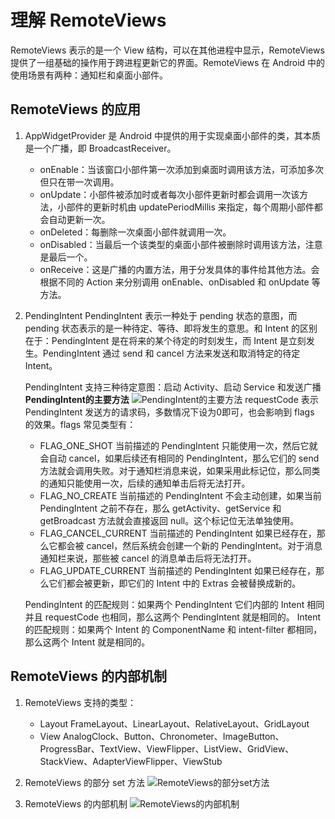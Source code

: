 # 理解 RemoteViews
RemoteViews 表示的是一个 View 结构，可以在其他进程中显示，RemoteViews 提供了一组基础的操作用于跨进程更新它的界面。RemoteViews 在 Android 中的使用场景有两种：通知栏和桌面小部件。

## RemoteViews 的应用
1. AppWidgetProvider 是 Android 中提供的用于实现桌面小部件的类，其本质是一个广播，即 BroadcastReceiver。
    
    - onEnable：当该窗口小部件第一次添加到桌面时调用该方法，可添加多次但只在带一次调用。
    - onUpdate：小部件被添加时或者每次小部件更新时都会调用一次该方法，小部件的更新时机由 updatePeriodMillis 来指定，每个周期小部件都会自动更新一次。
    - onDeleted：每删除一次桌面小部件就调用一次。
    - onDisabled：当最后一个该类型的桌面小部件被删除时调用该方法，注意是最后一个。
    - onReceive：这是广播的内置方法，用于分发具体的事件给其他方法。会根据不同的 Action 来分别调用 onEnable、onDisabled 和 onUpdate 等方法。

2. PendingIntent
    PendingIntent 表示一种处于 pending 状态的意图，而 pending 状态表示的是一种待定、等待、即将发生的意思。和 Intent 的区别在于：PendingIntent 是在将来的某个待定的时刻发生，而 Intent 是立刻发生。PendingIntent 通过 send 和 cancel 方法来发送和取消特定的待定 Intent。

    PendingIntent 支持三种待定意图：启动 Activity、启动 Service 和发送广播
    **PendingIntent的主要方法**
    ![PendingIntent的主要方法](http://o8fk8z4sl.bkt.clouddn.com/PendingIntent%E7%9A%84%E4%B8%BB%E8%A6%81%E6%96%B9%E6%B3%95.png)
    requestCode 表示 PendingIntent 发送方的请求码，多数情况下设为0即可，也会影响到 flags 的效果。flags 常见类型有：
       
    - FLAG_ONE_SHOT
        当前描述的 PendingIntent 只能使用一次，然后它就会自动 cancel，如果后续还有相同的 PendingIntent，那么它们的 send 方法就会调用失败。对于通知栏消息来说，如果采用此标记位，那么同类的通知只能使用一次，后续的通知单击后将无法打开。
    - FLAG_NO_CREATE
        当前描述的 PendingIntent 不会主动创建，如果当前 PendingIntent 之前不存在，那么 getActivity、getService 和 getBroadcast 方法就会直接返回 null。这个标记位无法单独使用。
    - FLAG_CANCEL_CURRENT
        当前描述的 PendingIntent 如果已经存在，那么它都会被 cancel，然后系统会创建一个新的 PendingIntent。对于消息通知栏来说，那些被 cancel 的消息单击后将无法打开。
    - FLAG_UPDATE_CURRENT
        当前描述的 PendingIntent 如果已经存在，那么它们都会被更新，即它们的 Intent 中的 Extras 会被替换成新的。

    PendingIntent 的匹配规则：如果两个 PendingIntent 它们内部的 Intent 相同并且 requestCode 也相同，那么这两个 PendingIntent 就是相同的。
    Intent 的匹配规则：如果两个 Intent 的 ComponentName 和 intent-filter 都相同，那么这两个 Intent 就是相同的。

## RemoteViews 的内部机制
1. RemoteViews 支持的类型：

    - Layout
        FrameLayout、LinearLayout、RelativeLayout、GridLayout
    - View
        AnalogClock、Button、Chronometer、ImageButton、ProgressBar、TextView、ViewFlipper、ListView、GridView、StackView、AdapterViewFlipper、ViewStub

2. RemoteViews 的部分 set 方法
![RemoteViews的部分set方法](http://o7qv8ih35.bkt.clouddn.com/RemoteViews%E7%9A%84%E9%83%A8%E5%88%86set%E6%96%B9%E6%B3%95.png)

3. RemoteViews 的内部机制
![RemoteViews的内部机制](http://o8fk8z4sl.bkt.clouddn.com/RemoteViews%E7%9A%84%E5%86%85%E9%83%A8%E6%9C%BA%E5%88%B6.png)
